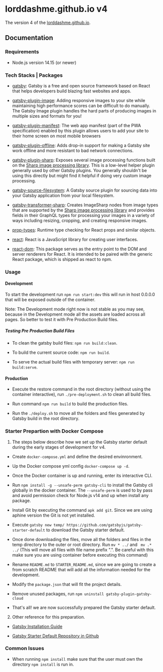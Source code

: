 # lorddashme.github.io v4

The version 4 of the [lorddashme.github.io](https://lorddashme.github.io/).

## Documentation

### Requirements

- Node.js version 14.15 (or newer)

### Tech Stacks | Packages

- [gatsby](https://www.npmjs.com/package/gatsby): Gatsby is a free and open source framework based on React that helps developers build blazing fast websites and apps.

- [gatsby-plugin-image](https://www.npmjs.com/package/gatsby-plugin-image): Adding responsive images to your site while maintaining high performance scores can be difficult to do manually. The Gatsby Image plugin handles the hard parts of producing images in multiple sizes and formats for you!

- [gatsby-plugin-manifest](https://www.npmjs.com/package/gatsby-plugin-manifest): The web app manifest (part of the PWA specification) enabled by this plugin allows users to add your site to their home screen on most mobile browsers

- [gatsby-plugin-offline](https://www.npmjs.com/package/gatsby-plugin-offline): Adds drop-in support for making a Gatsby site work offline and more resistant to bad network connections.

- [gatsby-plugin-sharp](https://www.npmjs.com/package/gatsby-plugin-sharp): Exposes several image processing functions built on the [Sharp image processing library](https://github.com/lovell/sharp). This is a low-level helper plugin generally used by other Gatsby plugins. You generally shouldn't be using this directly but might find it helpful if doing very custom image processing.

- [gatsby-source-filesystem](https://www.npmjs.com/package/gatsby-source-filesystem): A Gatsby source plugin for sourcing data into your Gatsby application from your local filesystem.

- [gatsby-transformer-sharp](https://www.npmjs.com/package/gatsby-transformer-sharp): Creates ImageSharp nodes from image types that are supported by the [Sharp image processing library](https://github.com/lovell/sharp) and provides fields in their GraphQL types for processing your images in a variety of ways including resizing, cropping, and creating responsive images.

- [prop-types](https://www.npmjs.com/package/prop-types): Runtime type checking for React props and similar objects.

- [react](https://www.npmjs.com/package/react): React is a JavaScript library for creating user interfaces.

- [react-dom](https://www.npmjs.com/package/react-dom): This package serves as the entry point to the DOM and server renderers for React. It is intended to be paired with the generic React package, which is shipped as react to npm.

### Usage

#### Development

To start the development run ```npm run start:dev``` this will run in host 0.0.0.0 that will be exposed outside of the container.

Note: The Development mode right now is not stable as you may see, because in the Development mode all the assets are loaded across all pages. So better to test it with Pre Production Build files.

##### Testing Pre Production Build Files

- To clean the gatsby build files: ```npm run build:clean```.

- To build the current source code: ```npm run build```.

- To serve the actual build files with temporary server: ```npm run build:serve```.

#### Production

- Execute the restore command in the root directory (without using the container interactive), run ```./pre-deployment.sh``` to clean all build files.

- Run command ```npm run build``` to build the production files.

- Run the ```./deploy.sh``` to move all the folders and files generated by Gatsby build in the root directory.

### Starter Prepartion with Docker Compose

1. The steps below describe how we set up the Gatsby starter default during the early stages of development for v4.

  - Create ```docker-compose.yml``` and define the desired envinronment.

  - Up the Docker compose yml config ```docker-compose up -d```.

  - Once the Docker container is up and running, enter its interactive CLI.

  - Run ```npm install -g --unsafe-perm gatsby-cli``` to install the Gatsby cli globally in the docker container. The ```--unsafe-perm``` is used to by pass and avoid permission check for Node.js v14 and up when install any package.

  - Install Git by executing the command ```apk add git```. Since we are using aphine version the Git is not yet installed.

  - Execute ```gatsby new temp/ https://github.com/gatsbyjs/gatsby-starter-default``` to download the Gatsby starter default.

  - Once done downloading the files, move all the folders and files in the temp directory to the outer or root directory. Run ```mv * ../``` and ``` mv .* ../``` (This will move all files with file name prefix ".". Be careful with this make sure you are using container before executing this command)

  - Rename ```README.md``` to ```STARTER_README.md```, since we are going to create a from scratch README that will add all the information needed for the development.

  - Modify the ```package.json``` that will fit the project details.

  - Remove unused packages, run ```npm uninstall gatsby-plugin-gatsby-cloud```

  - That's all! we are now successfully prepared the Gatsby starter default.

2. Other reference for this preparation.

  - [Gatsby Installation Guide](https://www.gatsbyjs.com/docs/tutorial/part-0/#installation-guide)

  - [Gatsby Starter Default Repository in Github](https://github.com/gatsbyjs/gatsby-starter-default)

### Common Issues

- When running ```npm install``` make sure that the user must own the directory ```npm install``` is run in.
